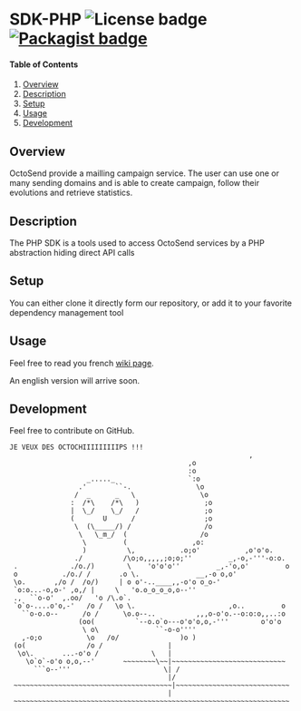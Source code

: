 # SDK-PHP ![License badge][license-img] [![Packagist badge][packagist-img]][packagist-url]

#### Table of Contents

1. [Overview](#overview)
2. [Description](#description)
3. [Setup](#setup)
4. [Usage](#usage)
5. [Development](#development)

## Overview

OctoSend provide a mailling campaign service. The user can use one or many sending domains and is able to create campaign, follow their evolutions and retrieve statistics.

## Description

The PHP SDK is a tools used to access OctoSend services by a PHP abstraction hiding direct API calls

## Setup

You can either clone it directly form our repository, or add it to your favorite dependency management tool

## Usage

Feel free to read you french [wiki page](https://github.com/octosend/php-sdk/wiki).

An english version will arrive soon.

## Development

Feel free to contribute on GitHub.


```
JE VEUX DES OCTOCHIIIIIIIIIPS !!!
                                                           ,
                                            ,o
                                            :o
                   _....._                  `:o
                 .'       ``-.                \o
                /  _      _   \                \o
               :  /*\    /*\   )                ;o
               |  \_/    \_/   /                ;o
               (       U      /                 ;o
                \  (\_____/) /                  /o
                 \   \_m_/  (                  /o
                  \         (                ,o:
                  )          \,           .o;o'           ,o'o'o.
                ./          /\o;o,,,,,;o;o;''         _,-o,-'''-o:o.
 .             ./o./)        \    'o'o'o''         _,-'o,o'         o
 o           ./o./ /       .o \.              __,-o o,o'
 \o.       ,/o /  /o/)     | o o'-..____,,-o'o o_o-'
 `o:o...-o,o-' ,o,/ |     \   'o.o_o_o_o,o--''
 .,  ``o-o'  ,.oo/   'o /\.o`.
 `o`o-....o'o,-'   /o /   \o \.                       ,o..         o
   ``o-o.o--      /o /      \o.o--..          ,,,o-o'o.--o:o:o,,..:o
                 (oo(          `--o.o`o---o'o'o,o,-'''        o'o'o
                  \ o\              ``-o-o''''
   ,-o;o           \o   /o/               )o )
 (o(               /o /                |
  \o\.       ...-o'o /             \   |
    \o`o`-o'o o,o,--'       ~~~~~~~~\~~|~~~~~~~~~~~~~~~~~~~~~~~~~~~~
      ```o--'''                       \| /
                                       |/
 ~~~~~~~~~~~~~~~~~~~~~~~~~~~~~~~~~~~~~~~|~~~~~~~~~~~~~~~~~~~~~~~~~~~~
                                       |
 ~~~~~~~~~~~~~~~~~~~~~~~~~~~~~~~~~~~~~~~~~~~~~~~~~~~~~~~~~~~~~~~~~~~~
```
[license-img]: https://img.shields.io/badge/license-ISC-blue.svg
[packagist-img]: https://img.shields.io/packagist/dt/octosend/php-sdk.svg
[packagist-url]: https://packagist.org/packages/octosend/php-sdk

